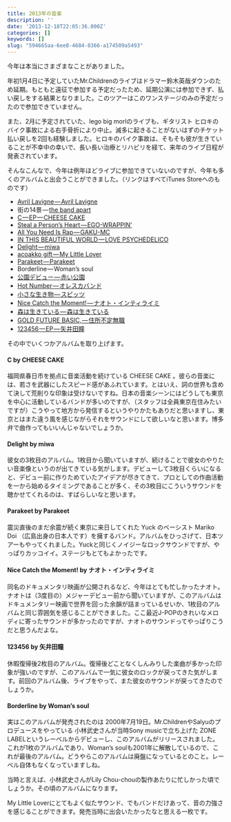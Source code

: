 ```yaml
---
title: 2013年の音楽
description: ''
date: '2013-12-18T22:05:36.000Z'
categories: []
keywords: []
slug: "594665aa-6ee8-4684-8366-a174509a5493"
---
```

今年は本当にさまざまなことがありました。

年初1月4日に予定していたMr.Childrenのライブはドラマー鈴木英哉ダウンのため延期。もともと遠征で参加する予定だったため、延期公演には参加できず、払い戻しをする結果となりました。このツアーはこのワンステージのみの予定だったので参加できていません。

また、2月に予定されていた、lego big morlのライブも、ギタリスト ヒロキのバイク事故による右手骨折により中止。滅多に起きることがないはずのチケット払い戻しを2回も経験しました。ヒロキのバイク事故は、そもそも彼が生きていることが不幸中の幸いで、長い長い治療とリハビリを経て、来年のライブ日程が発表されています。

そんなこんなで、今年は例年ほどライブに参加できていないのですが、今年も多くのアルバムと出会うことができました。（リンクはすべてiTunes Storeへのものです）

*   [Avril Lavigne — Avril Lavigne](https://itunes.apple.com/jp/album/avril-lavigne/id709175260?uo=4)
*   街の14景 — [the band apart](https://itunes.apple.com/jp/artist/the-band-apart/id337049414?uo=4)
*   [C — EP — CHEESE CAKE](https://itunes.apple.com/jp/album/c-ep/id709005072?uo=4)
*   [Steal a Person’s Heart — EGO-WRAPPIN’](https://itunes.apple.com/jp/album/steal-a-persons-heart/id626688193?uo=4)
*   [All You Need Is Rap — GAKU-MC](https://itunes.apple.com/jp/album/all-you-need-is-rap/id636489672?uo=4)
*   [IN THIS BEAUTIFUL WORLD — LOVE PSYCHEDELICO](https://itunes.apple.com/jp/album/in-this-beautiful-world/id623087916?uo=4)
*   [Delight — miwa](https://itunes.apple.com/jp/album/delight/id641483872?uo=4)
*   [acoakko gift — My Little Lover](https://itunes.apple.com/jp/album/acoakko-gift/id735262266?uo=4)
*   [Parakeet — Parakeet](https://itunes.apple.com/jp/album/parakeet/id660579622?uo=4)
*   Borderline — Woman’s soul
*   [公園デビュー — 赤い公園](https://itunes.apple.com/jp/album/ko-en-debut/id715888035?uo=4)
*   [Hot Number — オレスカバンド](https://itunes.apple.com/jp/album/hot-number/id602911896?uo=4)
*   [小さな生き物 — スピッツ](https://itunes.apple.com/jp/album/chiisanaikimono/id684861868?uo=4)
*   [Nice Catch the Moment! — ナオト・インティライミ](https://itunes.apple.com/jp/album/nice-catch-the-moment!/id635203399?uo=4)
*   [森は生きている — 森は生きている](https://itunes.apple.com/jp/album/senha-shengkiteiru/id681808140?uo=4)
*   [GOLD FUTURE BASIC, — 住所不定無職](https://itunes.apple.com/jp/album/gold-future-basic/id714906346?uo=4)
*   [123456 — EP — 矢井田瞳](https://itunes.apple.com/jp/album/123456-ep/id698392194?uo=4)

その中でいくつかアルバムを取り上げます。

#### C by CHEESE CAKE

福岡県春日市を拠点に音楽活動を続けている CHEESE CAKE 。彼らの音楽には、若さを武器にしたスピード感があふれています。とはいえ、詞の世界も含めて決して荒削りな印象は受けないですね。日本の音楽シーンにはどうしても東京を中心に活動しているバンドが多いのですが、（スタッフは全員東京在住みたいですが）こうやって地方から発信するというやりかたもありだと思いますし、東京とはまた違う風を感じながらそれをサウンドにして欲しいなと思います。博多弁で曲作ってもいいんじゃないでしょうか。

#### Delight by miwa

彼女の3枚目のアルバム。1枚目から聞いていますが、続けることで彼女のやりたい音楽像というのが出てきている気がします。デビューして3枚目くらいになると、デビュー前に作りためていたアイデアが尽きてきて、プロとしての作曲活動を一から始めるタイミングであることが多く、その3枚目にこういうサウンドを聴かせてくれるのは、すばらしいなと思います。

#### Parakeet by Parakeet

震災直後のまだ余震が続く東京に来日してくれた Yuck のベーシスト Mariko Doi （広島出身の日本人です）を擁するバンド。アルバムをひっさげて、日本ツアーもやってくれました。Yuckと同じくノイジーなロックサウンドですが、やっぱりカッコイイ。ステージもとてもよかったです。

#### Nice Catch the Moment! by ナオト・インティライミ

同名のドキュメンタリ映画が公開されるなど、今年はとても忙しかったナオト。ナオトは（3度目の）メジャーデビュー前から聞いていますが、このアルバムはドキュメンタリー映画で世界を回った余韻が詰まっているせいか、1枚目のアルバムと同じ雰囲気を感じることができました。ここ最近J-POPのきれいなメロディに寄ったサウンドが多かったのですが、ナオトのサウンドってやっぱりこうだと思うんだよな。

#### 123456 by 矢井田瞳

休暇復帰後2枚目のアルバム。復帰後どことなくしんみりした楽曲が多かった印象が強いのですが、このアルバムで一気に彼女のロックが戻ってきた気がします。前回のアルバム後、ライブをやって、また彼女のサウンドが戻ってきたのでしょうか。

#### Borderline by Woman’s soul

実はこのアルバムが発売されたのは 2000年7月19日。Mr.ChildrenやSalyuのプロデュースをやっている 小林武史さんが当時Sony musicで立ち上げた ZONE LABELというレーベルからデビューし、このアルバムがリリースされました。これが1枚のアルバムであり、Woman’s soulも2001年に解散しているので、これが最後のアルバム。どうやらこのアルバムは廃盤になっているとのこと。レーベル自体もなくなっていますしね。

当時と言えば、小林武史さんがLily Chou-chouの製作あたりに忙しかった頃でしょうか。その頃のアルバムになります。

My Little Loverにとてもよく似たサウンド、でもバンドだけあって、音の力強さを感じることができます。発売当時に出会いたかったなと思える一枚です。